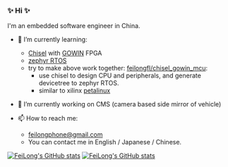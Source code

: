 ### ✨ Hi ✨

I'm an embedded software engineer in China.

- 🌱 I’m currently learning:
    - [Chisel](https://www.chisel-lang.org/) with [GOWIN](http://www.gowinsemi.com.cn/) FPGA
    - [zephyr RTOS](https://zephyrproject.org/)
    - try to make above work together: [feilongfl/chisel_gowin_mcu](https://github.com/feilongfl/chisel_gowin_mcu):
        - use chisel to design CPU and peripherals, and generate devicetree to zephyr RTOS.
        - similar to xilinx [petalinux](https://www.xilinx.com/products/design-tools/embedded-software/petalinux-sdk.html)

- 🔭 I’m currently working on CMS (camera based side mirror of vehicle)

- 📫 How to reach me:
    - feilongphone@gmail.com
    - You can contact me in English / Japanese / Chinese.

[![FeiLong's GitHub stats](https://github-readme-stats.vercel.app/api?username=feilongfl)](https://github.com/feilongfl/)
[![FeiLong's GitHub stats](https://github-readme-stats.vercel.app/api/wakatime?username=feilong&api_domain=wakapi.dev&custom_title=Wakapi%20Week%20Stats&layout=compact)](https://github.com/feilongfl/)
